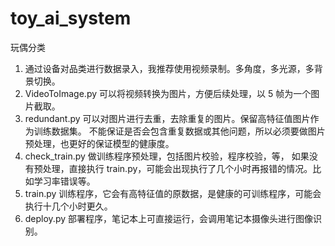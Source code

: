 # toy_ai_system

玩偶分类

1. 通过设备对品类进行数据录入，我推荐使用视频录制。多角度，多光源，多背景切换。
2. VideoToImage.py 可以将视频转换为图片，方便后续处理，以 5 帧为一个图片截取。
3. redundant.py 可以对图片进行去重，去除重复的图片。保留高特征值图片作为训练数据集。
   不能保证是否会包含重复数据或其他问题，所以必须要做图片预处理，也更好的保证模型的健康度。
4. check_train.py 做训练程序预处理，包括图片校验，程序校验，等，
   如果没有预处理，直接执行 train.py，可能会出现执行了几个小时再报错的情况。比如学习率错误等。
5. train.py 训练程序，它会有高特征值的原数据，是健康的可训练程序，可能会执行十几个小时更久。
6. deploy.py 部署程序，笔记本上可直接运行，会调用笔记本摄像头进行图像识别。
